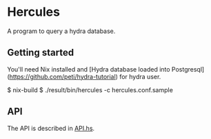 # Hercules

A program to query a hydra database.

## Getting started

You'll need Nix installed and [Hydra database loaded into Postgresql]
(https://github.com/peti/hydra-tutorial) for hydra user.

   $ nix-build
   $ ./result/bin/hercules -c hercules.conf.sample

## API

The API is described in [API.hs](src/Hercules/API.hs).
